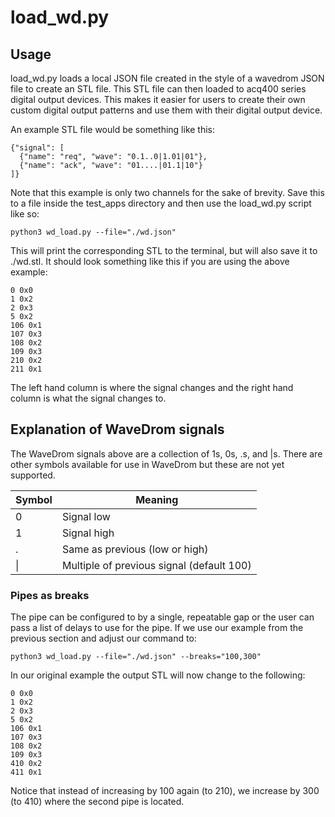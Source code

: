 # load_wd.py

## Usage

load_wd.py loads a local JSON file created in the style of a wavedrom JSON file to create an STL file. This STL file can then loaded to acq400 series digital output devices. This makes it easier for users to create their own custom digital output patterns and use them with their digital output device.

An example STL file would be something like this:

    {"signal": [
      {"name": "req", "wave": "0.1..0|1.01|01"},
      {"name": "ack", "wave": "01....|01.1|10"}
    ]}

Note that this example is only two channels for the sake of brevity. Save this to a file inside the test_apps directory and then use the load_wd.py script like so:

    python3 wd_load.py --file="./wd.json"

This will print the corresponding STL to the terminal, but will also save it to ./wd.stl. It should look something like this if you are using the above example:

    0 0x0
    1 0x2
    2 0x3
    5 0x2
    106 0x1
    107 0x3
    108 0x2
    109 0x3
    210 0x2
    211 0x1

The left hand column is where the signal changes and the right hand column is what the signal changes to.

## Explanation of WaveDrom signals

The WaveDrom signals above are a collection of 1s, 0s, .s, and |s. There are other symbols available for use in WaveDrom but these are not yet supported.

| Symbol  | Meaning  |
| ------------ | ------------ |
| 0  |  Signal low |
|  1 |  Signal high |
|  . |  Same as previous (low or high) |
|  &#124; |  Multiple of previous signal (default 100) |

### Pipes as breaks

The pipe can be configured to by a single, repeatable gap or the user can pass a list of delays to use for the pipe. If we use our example from the previous section and adjust our command to:

    python3 wd_load.py --file="./wd.json" --breaks="100,300"

In our original example the output STL will now change to the following:

    0 0x0
    1 0x2
    2 0x3
    5 0x2
    106 0x1
    107 0x3
    108 0x2
    109 0x3
    410 0x2
    411 0x1

Notice that instead of increasing by 100 again (to 210), we increase by 300 (to 410) where the second pipe is located.

